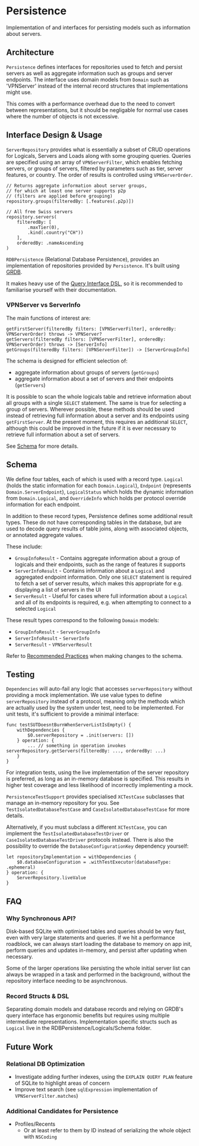# Persistence

Implementation of and interfaces for persisting models such as information about servers.

## Architecture

`Persistence` defines interfaces for repositories used to fetch and persist servers as well as aggregate information such as groups and server endpoints.
The interface uses domain models from `Domain` such as 'VPNServer' instead of the internal record structures that implementations might use.

This comes with a performance overhead due to the need to convert between representations, but it should be negligable for normal use cases where the number of objects is not excessive.

## Interface Design & Usage

`ServerRepository` provides what is essentially a subset of CRUD operations for Logicals, Servers and Loads along with some grouping queries.
Queries are specified using an array of `VPNServerFilter`, which enables fetching servers, or groups of servers, filtered by parameters such as tier, server features, or country.
The order of results is controlled using `VPNServerOrder`.

```
// Returns aggregate information about server groups,
// for which at least one server supports p2p
// (filters are applied before grouping)
repository.groups(filteredBy: [.features(.p2p)])

// All free Swiss servers
repository.servers(
    filteredBy: [
        .maxTier(0),
        .kind(.country("CH"))
    ],
    orderedBy: .nameAscending
)
```

`RDBPersistence` (Relational Database Persistence), provides an implementation of repositories provided by `Persistence`.
It's built using [GRDB](https://swiftpackageindex.com/groue/grdb.swift).

It makes heavy use of the [Query Interface DSL](https://swiftpackageindex.com/groue/grdb.swift#user-content-the-query-interface), so it is recommended to familiarise yourself with their documentation.

### VPNServer vs ServerInfo

The main functions of interest are:

```
getFirstServer(filteredBy filters: [VPNServerFilter], orderedBy: VPNServerOrder) throws -> VPNServer?
getServers(filteredBy filters: [VPNServerFilter], orderedBy: VPNServerOrder) throws -> [ServerInfo]
getGroups(filteredBy filters: [VPNServerFilter]) -> [ServerGroupInfo]

```

The schema is designed for efficient selection of:
- aggregate information about groups of servers (`getGroups`)
- aggregate information about a set of servers and their endpoints (`getServers`)

It is possible to scan the whole logicals table and retrieve information about all groups with a single `SELECT` statement.
The same is true for selecting a group of servers.
Wherever possible, these methods should be used instead of retrieving full information about a server and its endpoints using `getFirstServer`.
At the present moment, this requires an additional `SELECT`, although this could be improved in the future if it is ever necessary to retrieve full information about a set of servers.

See [Schema](#schema) for more details.

## Schema

We define four tables, each of which is used with a record type.
`Logical` (holds the static information for each `Domain.Logical`), `Endpoint` (represents `Domain.ServerEndpoint`), `LogicalStatus` which holds the dynamic information from `Domain.Logical`, and `OverrideInfo` which holds per protocol override information for each endpoint.

In addition to these record types, Persistence defines some additional result types.
These do not have corresponding tables in the database, but are used to decode query results of table joins, along with associated objects, or annotated aggregate values.

These include:
- `GroupInfoResult` - Contains aggregate information about a group of logicals and their endpoints, such as the range of features it supports
- `ServerInfoResult` - Contains information about a `Logical` and aggregated endpoint information. Only one `SELECT` statement is required to fetch a set of server results, which makes this appropriate for e.g. displaying a list of servers in the UI
- `ServerResult` - Useful for cases where full information about a `Logical` and all of its endpoints is required, e.g. when attempting to connect to a selected `Logical`

These result types correspond to the following `Domain` models:
- `GroupInfoResult` - `ServerGroupInfo`
- `ServerInfoResult` - `ServerInfo`
- `ServerResult` - `VPNServerResult`

Refer to [Recommended Practices](https://swiftpackageindex.com/groue/grdb.swift/v6.23.0/documentation/grdb/recordrecommendedpractices#How-to-Model-Graphs-of-Objects) when making changes to the schema.

## Testing

`Dependencies` will auto-fail any logic that accesses `serverRepository` without providing a mock implementation.
We use value types to define `serverRepository` instead of a protocol, meaning only the methods which are actually used by the system under test, need to be implemented.
For unit tests, it's sufficient to provide a minimal interface:

```
func testSUTDoesntBurnWhenServerListIsEmpty() {
    withDependencies {
        $0.serverRepository = .init(servers: [])
    } operation: {
        ... // something in operation invokes serverRepository.getServers(filteredBy: ..., orderedBy: ...)
    }
}

```

For integration tests, using the live implementation of the server repository is preferred, as long as an in-memory database is specified.
This results in higher test coverage and less likelihood of incorrectly implementing a mock.

`PersistenceTestSupport` provides specialised `XCTestCase` subclasses that manage an in-memory repository for you.
See `TestIsolatedDatabaseTestCase` and `CaseIsolatedDatabaseTestCase` for more details.

Alternatively, if you must subclass a different `XCTestCase`, you can implement the `TestIsolatedDatabaseTestDriver` or `CaseIsolatedDatabaseTestDriver` protocols instead.
There is also the possibility to override the `DatabaseConfigurationKey` dependency yourself:

```
let repositoryImplementation = withDependencies {
    $0.databaseConfiguration = .withTestExecutor(databaseType: .ephemeral)
} operation: {
    ServerRepository.liveValue
}
```

## FAQ

### Why Synchronous API?

Disk-based SQLite with optimised tables and queries should be very fast, even with very large statements and queries.
If we hit a performance roadblock, we can always start loading the database to memory on app init, perform queries and updates in-memory, and persist after updating when necessary.

Some of the larger operations like persisting the whole initial server list can always be wrapped in a task and performed in the background, without the repository interface needing to be asynchronous.

### Record Structs & DSL

Separating domain models and database records and relying on GRDB's query interface has ergonomic benefits but requires using multiple intermediate representations.
Implementation specific structs such as `Logical` live in the RDBPersistence/Logicals/Schema folder.

## Future Work

### Relational DB Optimization

- Investigate adding further indexes, using the `EXPLAIN QUERY PLAN` feature of SQLite to highlight areas of concern
- Improve text search (see `sqlExpression` implementation of `VPNServerFilter.matches`)

### Additional Candidates for Persistence

 - Profiles/Recents
   - Or at least refer to them by ID instead of serializing the whole object with `NSCoding`
